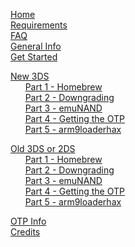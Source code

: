 [Home](https://github.com/Plailect/plailect.github.io/wiki)    
[Requirements](https://github.com/Plailect/plailect.github.io/wiki/Requirements)    
[FAQ](https://github.com/Plailect/plailect.github.io/wiki/FAQ)    
[General Info](https://github.com/Plailect/plailect.github.io/wiki/General-Info)    
[Get Started](https://github.com/Plailect/plailect.github.io/wiki/Get-Started)

[New 3DS](https://github.com/Plailect/plailect.github.io/wiki/New-3DS)    
&nbsp;&nbsp;&nbsp;&nbsp;&nbsp;&nbsp;[Part 1 - Homebrew](https://github.com/Plailect/plailect.github.io/wiki/Part-1-(New-3DS))    
&nbsp;&nbsp;&nbsp;&nbsp;&nbsp;&nbsp;[Part 2 - Downgrading](https://github.com/Plailect/plailect.github.io/wiki/Part-2-(New-3DS))    
&nbsp;&nbsp;&nbsp;&nbsp;&nbsp;&nbsp;[Part 3 - emuNAND](https://github.com/Plailect/plailect.github.io/wiki/Part-3-(New-3DS))    
&nbsp;&nbsp;&nbsp;&nbsp;&nbsp;&nbsp;[Part 4 - Getting the OTP](https://github.com/Plailect/plailect.github.io/wiki/Part-4-(New-3DS))    
&nbsp;&nbsp;&nbsp;&nbsp;&nbsp;&nbsp;[Part 5 - arm9loaderhax](https://github.com/Plailect/plailect.github.io/wiki/Part-5-(New-3DS))    

[Old 3DS or 2DS](https://github.com/Plailect/plailect.github.io/wiki/Old-3DS)    
&nbsp;&nbsp;&nbsp;&nbsp;&nbsp;&nbsp;[Part 1 - Homebrew](https://github.com/Plailect/plailect.github.io/wiki/Part-1-(Old-3DS))    
&nbsp;&nbsp;&nbsp;&nbsp;&nbsp;&nbsp;[Part 2 - Downgrading](https://github.com/Plailect/plailect.github.io/wiki/Part-2-(Old-3DS))    
&nbsp;&nbsp;&nbsp;&nbsp;&nbsp;&nbsp;[Part 3 - emuNAND](https://github.com/Plailect/plailect.github.io/wiki/Part-3-(Old-3DS))    
&nbsp;&nbsp;&nbsp;&nbsp;&nbsp;&nbsp;[Part 4 - Getting the OTP](https://github.com/Plailect/plailect.github.io/wiki/Part-4-(Old-3DS))    
&nbsp;&nbsp;&nbsp;&nbsp;&nbsp;&nbsp;[Part 5 - arm9loaderhax](https://github.com/Plailect/plailect.github.io/wiki/Part-5-(Old-3DS))    

[OTP Info](https://github.com/Plailect/plailect.github.io/wiki/OTP-Info)    
[Credits](https://github.com/Plailect/plailect.github.io/wiki/Credits)    